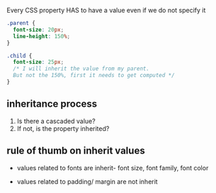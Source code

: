 Every CSS property HAS to have a value even if we do not specify it

```css
.parent {
  font-size: 20px;
  line-height: 150%;
}

.child {
  font-size: 25px;
  /* I will inherit the value from my parent.
  But not the 150%, first it needs to get computed */
}
```

## inheritance process

1. Is there a cascaded value?
2. If not, is the property inherited?

## rule of thumb on inherit values

- values related to fonts are inherit- font size, font family, font color

- values related to padding/ margin are not inherit
